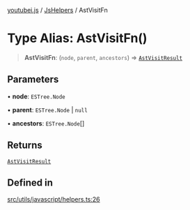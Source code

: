 [youtubei.js](../../../README.md) / [JsHelpers](../README.md) / AstVisitFn

# Type Alias: AstVisitFn()

> **AstVisitFn**: (`node`, `parent`, `ancestors`) => [`AstVisitResult`](AstVisitResult.md)

## Parameters

• **node**: `ESTree.Node`

• **parent**: `ESTree.Node` \| `null`

• **ancestors**: `ESTree.Node`[]

## Returns

[`AstVisitResult`](AstVisitResult.md)

## Defined in

[src/utils/javascript/helpers.ts:26](https://github.com/LuanRT/YouTube.js/blob/af92984523f90200a18314b94478a2697c9deab0/src/utils/javascript/helpers.ts#L26)
